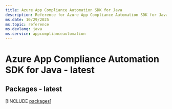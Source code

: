 ```yaml
---
title: Azure App Compliance Automation SDK for Java
description: Reference for Azure App Compliance Automation SDK for Java
ms.date: 10/29/2025
ms.topic: reference
ms.devlang: java
ms.service: appcomplianceautomation
---
```

# Azure App Compliance Automation SDK for Java - latest
## Packages - latest
[!INCLUDE [packages](app-compliance-automation-index.md)]